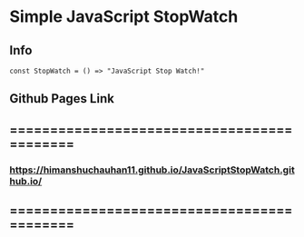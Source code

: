 # **Simple JavaScript StopWatch**

## Info
 ``
 const StopWatch = () => "JavaScript Stop Watch!"
 ``

## Github Pages Link
## ===========================================
### https://himanshuchauhan11.github.io/JavaScriptStopWatch.github.io/
## ===========================================
